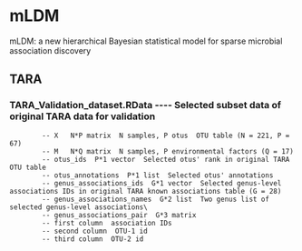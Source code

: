 # mLDM
mLDM: a new hierarchical Bayesian statistical model for sparse microbial association discovery

## TARA
### TARA_Validation_dataset.RData ---- Selected subset data of original TARA data for validation
            -- X   N*P matrix  N samples, P otus  OTU table (N = 221, P = 67)
            -- M   N*Q matrix  N samples, P environmental factors (Q = 17)
            -- otus_ids  P*1 vector  Selected otus' rank in original TARA OTU table
            -- otus_annotations  P*1 list  Selected otus' annotations
            -- genus_associations_ids  G*1 vector  Selected genus-level associations IDs in original TARA known associations table (G = 28)
            -- genus_associations_names  G*2 list  Two genus list of selected genus-level associations\
            -- genus_associations_pair  G*3 matrix  
            -- first column  association IDs
            -- second column  OTU-1 id
            -- third column  OTU-2 id
